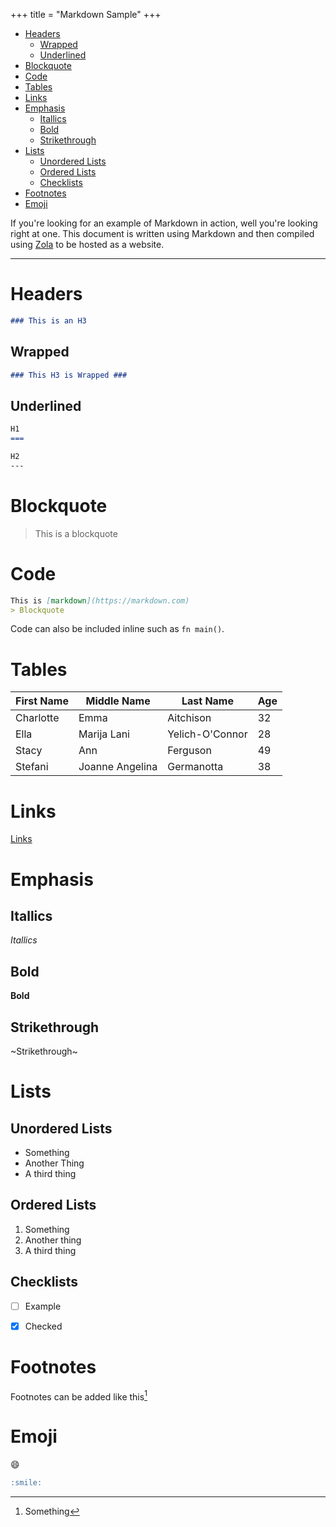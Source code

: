 +++
title = "Markdown Sample"
+++

- [Headers](#headers)
  - [Wrapped](#wrapped)
  - [Underlined](#underlined)
- [Blockquote](#blockquote)
- [Code](#code)
- [Tables](#tables)
- [Links](#links)
- [Emphasis](#emphasis)
  - [Itallics](#itallics)
  - [Bold](#bold)
  - [Strikethrough](#strikethrough)
- [Lists](#lists)
  - [Unordered Lists](#unordered-lists)
  - [Ordered Lists](#ordered-lists)
  - [Checklists](#checklists)
- [Footnotes](#footnotes)
- [Emoji](#emoji)

If you're looking for an example of Markdown in action, well you're looking right at one. This document is written using Markdown and then compiled using [Zola](https://getzola.org/) to be hosted as a website.

----



# Headers
```Markdown
### This is an H3
```

## Wrapped

```Markdown
### This H3 is Wrapped ###
```

## Underlined

```Markdown
H1
===

H2
---
```

# Blockquote

> This is a blockquote

# Code

```Markdown
This is [markdown](https://markdown.com)
> Blockquote
```

Code can also be included inline such as `fn main()`.

# Tables

| First Name | Middle Name     | Last Name       | Age |
|------------|-----------------|-----------------|-----|
| Charlotte  | Emma            | Aitchison       | 32  |
| Ella       | Marija Lani     | Yelich-O'Connor | 28  |
| Stacy      | Ann             | Ferguson        | 49  |
| Stefani    | Joanne Angelina | Germanotta      | 38  |

# Links

[Links](/)

# Emphasis

## Itallics

_Itallics_

## Bold

**Bold**

## Strikethrough

~Strikethrough~

# Lists

## Unordered Lists

* Something
* Another Thing
* A third thing

## Ordered Lists

1. Something
2. Another thing
3. A third thing

## Checklists

- [ ] Example
- [X] Checked


# Footnotes

Footnotes can be added like this[^1]

[^1]: Something

# Emoji

:smile:

```Markdown
:smile:
```